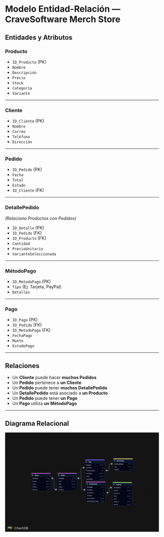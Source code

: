 
# Modelo Entidad-Relación — CraveSoftware Merch Store

##  Entidades y Atributos

### **Producto**
- `ID_Producto` (PK)
- `Nombre`
- `Descripción`
- `Precio`
- `Stock`
- `Categoría`
- `Variante`

---

### **Cliente**
- `ID_Cliente` (PK)
- `Nombre`
- `Correo`
- `Teléfono`
- `Dirección`

---

### **Pedido**
- `ID_Pedido` (PK)
- `Fecha`
- `Total`
- `Estado`
- `ID_Cliente` (FK)

---

### **DetallePedido**
*(Relaciona Productos con Pedidos)*
- `ID_Detalle` (PK)
- `ID_Pedido` (FK)
- `ID_Producto` (FK)
- `Cantidad`
- `PrecioUnitario`
- `VarianteSeleccionada`

---

### **MétodoPago**
- `ID_MetodoPago` (PK)
- `Tipo` (Ej: Tarjeta, PayPal)
- `Detalles`

---

### **Pago**
- `ID_Pago` (PK)
- `ID_Pedido` (FK)
- `ID_MetodoPago` (FK)
- `FechaPago`
- `Monto`
- `EstadoPago`

---

##  Relaciones

- Un **Cliente** puede hacer **muchos Pedidos**
- Un **Pedido** pertenece a **un Cliente**
- Un **Pedido** puede tener **muchos DetallePedido**
- Un **DetallePedido** está asociado a **un Producto**
- Un **Pedido** puede tener **un Pago**
- Un **Pago** utiliza **un MétodoPago**

---

## Diagrama Relacional 

![DiagramaER](/docs/practica-11/assets/DiagramaER.png)
